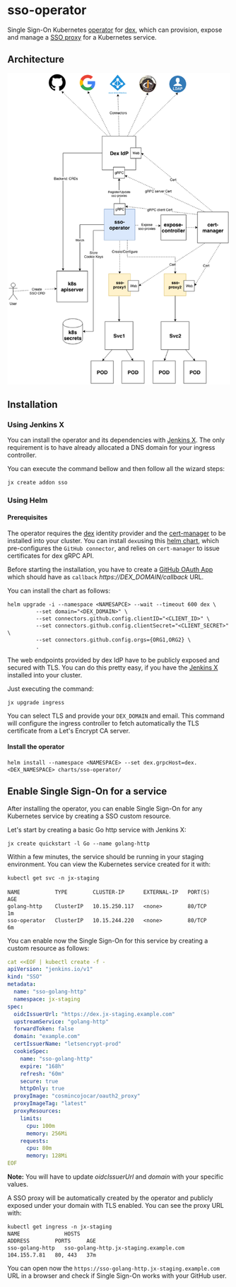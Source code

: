# sso-operator

Single Sign-On Kubernetes [operator](https://coreos.com/operators/) for [dex](https://github.com/coreos/dex), which can provision, expose and manage a [SSO proxy](https://github.com/bitly/oauth2_proxy) for a Kubernetes service. 

## Architecture

![architecture](images/architecture.png?row=true)

## Installation 

### Using Jenkins X

You can install the operator and its dependencies with [Jenkins X](https://jenkins-x.io/). The only requirement is to have already allocated a DNS domain for your ingress controller.


You can execute the command bellow and then follow all the wizard steps:

```
jx create addon sso 
```

### Using Helm 

#### Prerequisites

The operator requires the [dex](https://github.com/coreos/dex) identity provider and the [cert-manager](https://github.com/jetstack/cert-manager) to be installed into your cluster. 
You can install `dex`using this [helm chart](https://github.com/jenkins-x/dex/tree/master/charts/dex), which pre-configures the `GitHub connector`, and relies on `cert-manager` 
to issue certificates for dex gRPC API.

Before starting the installation, you have to create a [GitHub OAuth App](https://github.com/settings/applications/new) which should have  as `callback` *https://DEX_DOMAIN/callback* URL.

You can install the chart as follows:
```
helm upgrade -i --namespace <NAMESAPCE> --wait --timeout 600 dex \
         --set domain="<DEX_DOMAIN>" \
         --set connectors.github.config.clientID="<CLIENT_ID>" \ 
         --set connectors.github.config.clientSecret="<CLIENT_SECRET>" \
         --set connectors.github.config.orgs={ORG1,ORG2} \
         .
```

The web endpoints provided by dex IdP have to be publicly exposed and secured with TLS. You can do  this pretty easy, if you have the [Jenkins X](https://jenkins-x.io/) installed into your cluster.

Just executing the command:

```
jx upgrade ingress 
```

You can select TLS and provide your `DEX_DOMAIN` and email. This command will configure the ingress controller to fetch automatically the TLS certificate from a Let's Encrypt CA server.

#### Install the operator

```
helm install --namespace <NAMESPACE> --set dex.grpcHost=dex.<DEX_NAMESPACE> charts/sso-operator/ 
```

## Enable Single Sign-On for a service 

After installing the operator, you can enable Single Sign-On for any Kubernetes service by creating a SSO custom resource. 

Let's start by creating a basic Go http service with Jenkins X:

```
jx create quickstart -l Go --name golang-http
```

Within a few minutes, the service should be running in your staging environment. You can view the Kubernetes service created for it with:

```
kubectl get svc -n jx-staging

NAME           TYPE        CLUSTER-IP      EXTERNAL-IP   PORT(S)           AGE
golang-http    ClusterIP   10.15.250.117   <none>        80/TCP            1m
sso-operator   ClusterIP   10.15.244.220   <none>        80/TCP            6m
```

You can enable now the Single Sign-On for this service by creating a custom resource as follows:

```yaml
cat <<EOF | kubectl create -f -
apiVersion: "jenkins.io/v1"
kind: "SSO"
metadata:
  name: "sso-golang-http"
  namespace: jx-staging
spec:
  oidcIssuerUrl: "https://dex.jx-staging.example.com"
  upstreamService: "golang-http"
  forwardToken: false
  domain: "example.com"
  certIssuerName: "letsencrypt-prod"
  cookieSpec:
    name: "sso-golang-http"
    expire: "168h"
    refresh: "60m"
    secure: true
    httpOnly: true
  proxyImage: "cosmincojocar/oauth2_proxy"
  proxyImageTag: "latest"
  proxyResources:
    limits:
      cpu: 100m
      memory: 256Mi
    requests:
      cpu: 80m
      memory: 128Mi
EOF
```

__Note:__ You will have to update *oidcIssuerUrl* and *domain* with your specific values.

A SSO proxy will be automatically created by the operator and publicly exposed under your domain with TLS enabled. You can see the proxy URL with:

```
kubectl get ingress -n jx-staging
NAME              HOSTS                                                             ADDRESS        PORTS     AGE
sso-golang-http   sso-golang-http.jx-staging.example.com                            104.155.7.81   80, 443   37m
```

You can open now the `https://sso-golang-http.jx-staging.example.com` URL in a browser and check if Single Sign-On works with your GitHub user.
